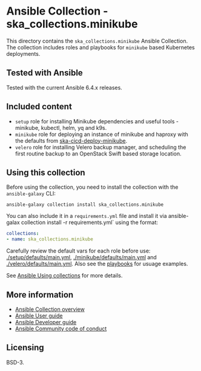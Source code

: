 # Ansible Collection - ska_collections.minikube

This directory contains the `ska_collections.minikube` Ansible Collection. The collection includes roles and playbooks for `minikube` based Kubernetes deployments.

## Tested with Ansible

Tested with the current Ansible 6.4.x releases.

## Included content

* `setup` role for installing Minikube dependencies and useful tools - minikube, kubectl, helm, yq and k9s.
* `minikube` role for deploying an instance of minikube and haproxy with the defaults from [ska-cicd-deploy-minikube](https://gitlab.com/ska-telescope/sdi/ska-cicd-deploy-minikube).
* `velero` role for installing Velero backup manager, and scheduling the first routine backup to an OpenStack Swift based storage location.


## Using this collection

Before using the collection, you need to install the collection with the `ansible-galaxy` CLI:

    ansible-galaxy collection install ska_collections.minikube

You can also include it in a `requirements.yml` file and install it via ansible-galax collection install -r requirements.yml` using the format:

```yaml
collections:
- name: ska_collections.minikube
```

Carefully review the default vars for each role before use: [./setup/defaults/main.yml](./setup/defaults/main.yml), [./minikube/defaults/main.yml](./minikube/defaults/main.yml) and [./velero/defaults/main.yml](./velero/defaults/main.yml).
Also see the [playbooks](./playbooks/) for usuage examples.


See [Ansible Using collections](https://docs.ansible.com/ansible/latest/user_guide/collections_using.html) for more details.

## More information

- [Ansible Collection overview](https://github.com/ansible-collections/overview)
- [Ansible User guide](https://docs.ansible.com/ansible/latest/user_guide/index.html)
- [Ansible Developer guide](https://docs.ansible.com/ansible/latest/dev_guide/index.html)
- [Ansible Community code of conduct](https://docs.ansible.com/ansible/latest/community/code_of_conduct.html)

## Licensing

BSD-3.

